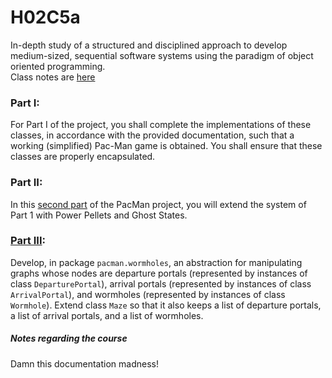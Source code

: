 # H02C5a

In-depth study of a structured and disciplined approach to develop medium-sized, sequential software systems using the paradigm of object oriented programming.  
Class notes are [here](https://btj.github.io/ogp-notes/)

### Part I:

For Part I of the project, you shall complete the implementations of these classes, in accordance with the provided documentation, such that a working (simplified) Pac-Man game is obtained. You shall ensure that these classes are properly encapsulated.

### Part II:

In this [second part](https://btj.github.io/ogp-notes/pacman-part2.html) of the PacMan project, you will extend the system of Part 1 with Power Pellets and Ghost States.

### [Part III](https://btj.github.io/ogp-notes/pacman-part3.html):

Develop, in package `pacman.wormholes`, an abstraction for manipulating graphs whose nodes are departure portals (represented by instances of class `DeparturePortal`), arrival portals (represented by instances of class `ArrivalPortal`), and wormholes (represented by instances of class `Wormhole`). Extend class `Maze` so that it also keeps a list of departure portals, a list of arrival portals, and a list of wormholes.

##### Notes regarding the course

Damn this documentation madness! 

